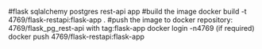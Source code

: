 #flask sqlalchemy postgres rest-api app
#build the image
docker build -t 4769/flask-restapi:flask-app .
#push the image to docker repository: 4769/flask_pg_rest-api with tag:flask-app
docker login -n4769
(if required)
docker push 4769/flask-restapi:flask-app
